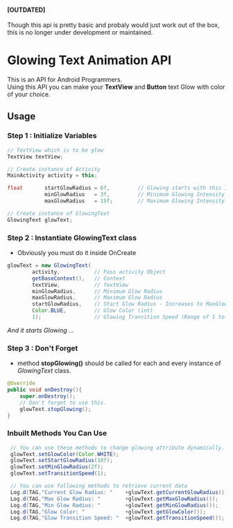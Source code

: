 #### [OUTDATED]
Though this api is pretty basic and probaly would just work out of the box, this is no longer under development or maintained.

# Glowing Text Animation API

<p>This is an API for Android Programmers.<br /> 
Using this API you can make your <b>TextView</b> and <b>Button</b> text Glow with color of your choice.
</p>


## Usage

### Step 1 : Initialize Variables 




`````java
// TextView which is to be glow
TextView textView;

// Create instance of Activity
MainActivity activity = this;

float       startGlowRadius = 6f,         // Glowing starts with this Intensity
			minGlowRadius   = 3f,         // Minimum Glowing Intensity
			maxGlowRadius   = 15f;        // Maximum Glowing Intensity

// Create instance of GlowingText
GlowingText glowText;
`````
### Step 2 : Instantiate GlowingText class
* Obviously you must do it inside OnCreate 

`````java
glowText = new GlowingText(
		activity,           // Pass activity Object
		getBaseContext(),   // Context
		textView,           // TextView
		minGlowRadius,      // Minimum Glow Radius
		maxGlowRadius,      // Maximum Glow Radius
		startGlowRadius,    // Start Glow Radius - Increases to MaxGlowRadius then decreases to MinGlowRadius.
		Color.BLUE,         // Glow Color (int)
		1);                 // Glowing Transition Speed (Range of 1 to 10)  (fast ... slow)
`````
<i> And it starts Glowing ...  </i>

### Step 3 : Don't Forget
* method <b>stopGlowing()</b> should be called for each and every instance of <i>GlowingText</i> class.

`````java
@Override
public void onDestroy(){
    super.onDestroy();
    // Don't forget to use this.
    glowText.stopGlowing();
}
`````


### Inbuilt Methods You Can Use
`````java
 // You can use these methods to change glowing attribute dynamically.
 glowText.setGlowColor(Color.WHITE); 
 glowText.setStartGlowRadius(10f);
 glowText.setMinGlowRadius(2f);
 glowText.setTransitionSpeed(1);

 // You can use following methods to retrieve current data
 Log.d(TAG,"Current Glow Radius: "    +glowText.getCurrentGlowRadius());
 Log.d(TAG,"Max Glow Radius: "        +glowText.getMaxGlowRadius());
 Log.d(TAG,"Min Glow Radius: "        +glowText.getMinGlowRadius());
 Log.d(TAG,"Glow Color: "             +glowText.getGlowColor());
 Log.d(TAG,"Glow Transition Speed: "  +glowText.getTransitionSpeed());
`````
